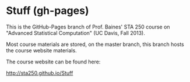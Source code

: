 Stuff (gh-pages)
================

This is the GitHub-Pages branch of Prof. Baines' STA 250
course on "Advanced Statistical Computation" (UC Davis,
Fall 2013). 

Most course materials are stored, on the master branch, 
this branch hosts the course website materials.

The course website can be found here:

<http://sta250.github.io/Stuff><br/>

